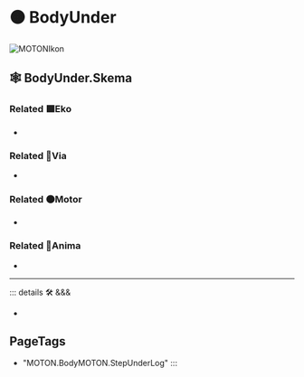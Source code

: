 # 🟠 <motor>BodyUnder</motor>

![MOTONIkon](/Ikon/MOTONs_Ikon.png)

## 🕸 BodyUnder.Skema

### Related 🟩<ekos>Eko</ekos>

-

### Related 🔻<via>Via</via>

-

### Related 🟠<motor>Motor</motor>

-

### Related 💜<anima>Anima</anima>

-

---

<!-- =================================================== -->
<!-- =================================================== -->
<!-- =================================================== -->
<!-- =================================================== -->
<!-- =================================================== -->
::: details 🛠 <dev>&&&</dev>

-

<h2>PageTags</h2>

- "MOTON.BodyMOTON.StepUnderLog"
:::

